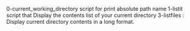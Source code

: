 0-current_working_directory script for print absolute path name
1-listit script that Display the contents list of your current directory
3-listfiles : Display current directory contents in a long format.
